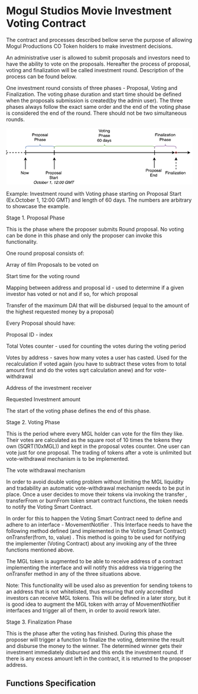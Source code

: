 # Mogul Studios Movie Investment Voting Contract

The contract and processes described bellow serve the purpose of allowing Mogul Productions CO Token holders to make investment decisions.

An administrative user is allowed to submit proposals and investors need to have the ability to vote on the proposals. Hereafter the process of proposal, voting and finalization will be called investment round. Description of the process can be found below.

One investment round consists of three phases - Proposal, Voting and Finalization. The voting phase duration and start time should be defined when the proposals submission is created(by the admin user). The three phases always follow the exact same order and the end of the voting phase is considered the end of the round. There should not be two simultaneous rounds.

![alt text](voting.png "Voting")

Example: Investment round with Voting phase starting on Proposal Start (Ex.October 1, 12:00 GMT) and length of 60 days. The numbers are arbitrary to showcase the example.

Stage 1. Proposal Phase

This is the phase where the proposer submits Round proposal. No voting can be done in this phase and only the proposer can invoke this functionality.

One round proposal consists of:

Array of film Proposals to be voted on

Start time for the voting round

Mapping between address and proposal id - used to determine if a given investor has voted or not and if so, for which proposal

Transfer of the maximum DAI that will be disbursed (equal to the amount of the highest requested money by a proposal)

Every Proposal should have:

Proposal ID - index

Total Votes counter - used for counting the votes during the voting period

Votes by address - saves how many votes a user has casted. Used for the recalculation if voted again (you have to subtract these votes from to total amount first and do the votes sqrt calculation anew) and for vote-withdrawal

Address of the investment receiver

Requested Investment amount

The start of the voting phase defines the end of this phase.

Stage 2. Voting Phase

This is the period where every MGL holder can vote for the film they like. Their votes are calculated as the square root of 10 times the tokens they own (SQRT(10xMGL)) and kept in the proposal votes counter. One user can vote just for one proposal. The trading of tokens after a vote is unlimited but vote-withdrawal mechanism is to be implemented.

The vote withdrawal mechanism

In order to avoid double voting problem without limiting the MGL liquidity and tradability an automatic vote-withdrawal mechanism needs to be put in place. Once a user decides to move their tokens via invoking the transfer , transferFrom or burnFrom token smart contract functions, the token needs to notify the Voting Smart Contract.

In order for this to happen the Voting Smart Contract need to define and adhere to an interface - MovementNotifier . This Interface needs to have the following method defined (and implemented in the Voting Smart Contract) onTransfer(from, to, value) . This method is going to be used for notifying the implementer (Voting Contract) about any invoking any of the three functions mentioned above.

The MGL token is augmented to be able to receive address of a contract implementing the interface and will notify this address via triggering the onTransfer method in any of the three situations above.

Note: This functionality will be used also as prevention for sending tokens to an address that is not whitelisted, thus ensuring that only accredited investors can receive MGL tokens. This will be defined in a later story, but it is good idea to augment the MGL token with array of MovementNotifier interfaces and trigger all of them, in order to avoid rework later.

Stage 3. Finalization Phase

This is the phase after the voting has finished. During this phase the proposer will trigger a function to finalize the voting, determine the result and disburse the money to the winner. The determined winner gets their investment immediately disbursed and this ends the investment round. If there is any excess amount left in the contract, it is returned to the proposer address.

 

## Functions Specification
